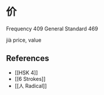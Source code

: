 # 价
Frequency 409
General Standard 469

jià
price, value

## References
- [[HSK 4]]
- [[6 Strokes]]
- [[人 Radical]]